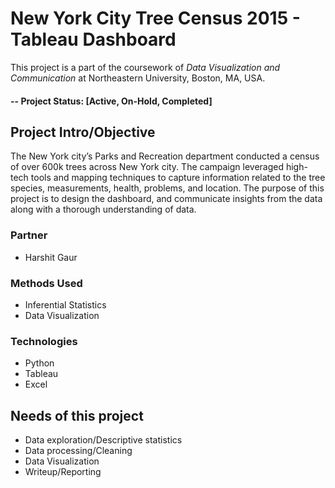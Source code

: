 # New York City Tree Census 2015 - Tableau Dashboard
This project is a part of the coursework of _Data Visualization and Communication_ at Northeastern University, Boston, MA, USA.

#### -- Project Status: [Active, On-Hold, Completed]

## Project Intro/Objective
The New York city’s Parks and Recreation department conducted a census of over 600k trees across New York city. The campaign leveraged high-tech tools and mapping techniques to capture information related to the tree species, measurements, health, problems, and location.
The purpose of this project is to design the dashboard, and communicate insights from the data along with a thorough understanding of data.

### Partner
* Harshit Gaur

### Methods Used
* Inferential Statistics
* Data Visualization

### Technologies
* Python
* Tableau
* Excel

## Needs of this project
- Data exploration/Descriptive statistics
- Data processing/Cleaning
- Data Visualization
- Writeup/Reporting
